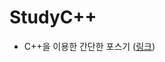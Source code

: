 # StudyC++

- C++을 이용한 간단한 포스기 ([링크](https://github.com/Eilison98/StudyCPP/blob/main/%EA%B0%84%EB%8B%A8%ED%95%9C%20%ED%8F%AC%EC%8A%A4%EA%B8%B0/Pos%20C%2B%2B.cpp))
